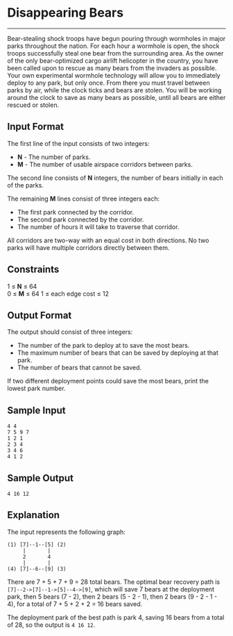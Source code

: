 # Disappearing Bears

---

Bear-stealing shock troops have begun pouring through wormholes in major parks throughout the nation. For each hour a wormhole is open, the shock troops successfully steal one bear from the surrounding area. As the owner of the only bear-optimized cargo airlift helicopter in the country, you have been called upon to rescue as many bears from the invaders as possible. Your own experimental wormhole technology will allow you to immediately deploy to any park, but only once. From there you must travel between parks by air, while the clock ticks and bears are stolen. You will be working around the clock to save as many bears as possible, until all bears are either rescued or stolen.

## Input Format

The first line of the input consists of two integers:

* **N** - The number of parks.
* **M** - The number of usable airspace corridors between parks.

The second line consists of **N** integers, the number of bears initially in each of the parks.

The remaining **M** lines consist of three integers each:

* The first park connected by the corridor.
* The second park connected by the corridor.
* The number of hours it will take to traverse that corridor.

All corridors are two-way with an equal cost in both directions. No two parks will have multiple corridors directly between them.

## Constraints

1 ≤ **N** ≤ 64  
0 ≤ **M** ≤ 64
1 ≤ each edge cost ≤ 12

## Output Format

The output should consist of three integers:

* The number of the park to deploy at to save the most bears.
* The maximum number of bears that can be saved by deploying at that park.
* The number of bears that cannot be saved.

If two different deployment points could save the most bears, print the lowest park number.

## Sample Input

```
4 4
7 5 9 7
1 2 1
2 3 4
3 4 6
4 1 2
```

## Sample Output

```
4 16 12
```

## Explanation

The input represents the following graph:

```
(1) [7]--1--[5] (2)
     |       |
     2       4
     |       |
(4) [7]--6--[9] (3)
```

There are 7 + 5 + 7 + 9 = 28 total bears. The optimal bear recovery path is `[7]--2->[7]--1->[5]--4->[9]`, which will save 7 bears at the deployment park, then 5 bears (7 - 2), then 2 bears (5 - 2 - 1), then 2 bears (9 - 2 - 1 - 4), for a total of 7 + 5 + 2 + 2 = 16 bears saved.

The deployment park of the best path is park 4, saving 16 bears from a total of 28, so the output is `4 16 12`.

